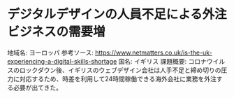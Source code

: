 # デジタルデザインの人員不足による外注ビジネスの需要増

地域名: ヨーロッパ
参考ソース: https://www.netmatters.co.uk/is-the-uk-experiencing-a-digital-skills-shortage
国名: イギリス
課題概要: コロナウイルスのロックダウン後、イギリスのウェブデザイン会社は人手不足と締め切りの圧力に対応するため、時差を利用して24時間稼働できる海外会社に業務を外注する必要が出てきた。